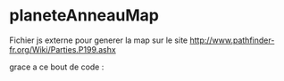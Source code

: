 # planeteAnneauMap

Fichier js externe pour generer la map sur le site http://www.pathfinder-fr.org/Wiki/Parties.P199.ashx

grace a ce bout de code :
<nowiki>
<style type"text/css">
canvas {
width : 100%;
height:width;
background-color : black;
}</style>
<canvas id="torusmap" title="ceci est un test"></canvas>
<script src="https://rawgit.com/aborash/planeteAnneauMap/master/mapanneauscript.js" type="text/javascript"></script> 

</nowiki>
